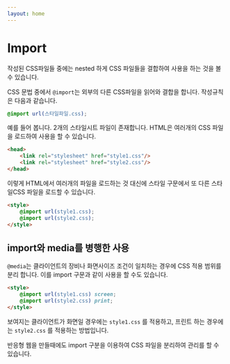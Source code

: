 ```yaml
---
layout: home
---
```


# Import
작성된 CSS파일들 중에는 nested 하게 CSS 파일들을 결합하여 사용을 하는 것을 볼 수 있습니다.  

CSS 문법 중에서 `@import`는 외부의 다른 CSS파일을 읽어와 결합을 합니다. 작성규칙은 다음과 같습니다.

```css
@import url(스타일파일.css);
```

예를 들어 봅니다. 2개의 스타일시트 파일이 존재합니다. HTML은 여러개의 CSS 파일을 로드하여 사용을 할 수 있습니다.

```html
<head>
    <link rel="stylesheet" href="style1.css"/>
    <link rel="stylesheet" href="style2.css"/>
</head>
```

이렇게 HTML에서 여러개의 파일을 로드하는 것 대신에 스타일 구문에서 또 다른 스타일CSS 파일을 로드할 수 있습니다.

```html
<style>
    @import url(style1.css);
    @import url(style2.css);
</style>
```

## import와 media를 병행한 사용
`@media`는 클라이언트의 장비나 화면사이즈 조건이 일치하는 경우에 CSS 적용 범위를 분리 합니다. 이를 import 구문과 같이 사용을 할 수도 있습니다.

```html
<style>
    @import url(style1.css) screen;
    @import url(style2.css) print;
</style>
```

보여지는 클라이언트가 화면일 경우에는 `style1.css` 를 적용하고, 프린트 하는 경우에는 `style2.css` 를 적용하는 방법입니다. 

반응형 웹을 만들때에도 import 구분을 이용하여 CSS 파일을 분리하여 관리를 할 수 있습니다.


